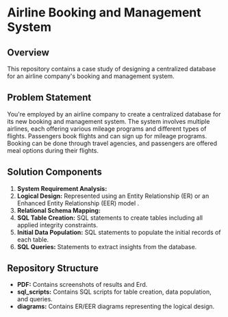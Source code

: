 # Airline Booking and Management System

## Overview

This repository contains  a case study of designing a centralized database for an airline company's booking and management system.

## Problem Statement

You're employed by an airline company to create a centralized database for its new booking and management system. The system involves multiple airlines, each offering various mileage programs and different types of flights. Passengers book flights and can sign up for mileage programs. Booking can be done through travel agencies, and passengers are offered meal options during their flights.

## Solution Components

1. **System Requirement Analysis:** 
2. **Logical Design:** Represented using an Entity Relationship (ER) or an Enhanced Entity Relationship (EER) model .
3. **Relational Schema Mapping:** 
4. **SQL Table Creation:** SQL statements to create tables including all applied integrity constraints.
5. **Initial Data Population:** SQL statements to populate the initial records of each table.
6. **SQL Queries:** Statements to extract insights from the database.

## Repository Structure

- **PDF:** Contains screenshots  of results and Erd.
- **sql_scripts:** Contains SQL scripts for table creation, data population, and queries.
- **diagrams:** Contains ER/EER diagrams representing the logical design.
